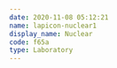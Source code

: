 ```yaml
---
date: 2020-11-08 05:12:21
name: lapicon-nuclear1
display_name: Nuclear
code: f65a
type: Laboratory
---
```

